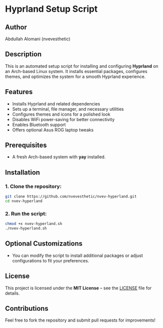 # Hyprland Setup Script

## Author
Abdullah Alomani (nvevesthetic)

## Description
This is an automated setup script for installing and configuring **Hyprland** on an Arch-based Linux system. It installs essential packages, configures themes, and optimizes the system for a smooth Hyprland experience.

## Features
- Installs Hyprland and related dependencies
- Sets up a terminal, file manager, and necessary utilities
- Configures themes and icons for a polished look
- Disables WiFi power-saving for better connectivity
- Enables Bluetooth support
- Offers optional Asus ROG laptop tweaks

## Prerequisites
- A fresh Arch-based system with **yay** installed.

## Installation
### 1. Clone the repository:
```bash
git clone https://github.com/nvevesthetic/nvev-hyperland.git
cd nvev-hyperland
```

### 2. Run the script:
```bash
chmod +x nvev-hyperland.sh
./nvev-hyperland.sh
```

## Optional Customizations
- You can modify the script to install additional packages or adjust configurations to fit your preferences.

## License
This project is licensed under the **MIT License** – see the [LICENSE](LICENSE) file for details.

## Contributions
Feel free to fork the repository and submit pull requests for improvements!

